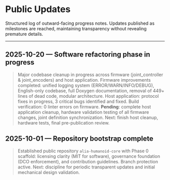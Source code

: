 # Public Updates

Structured log of outward-facing progress notes. Updates published as milestones are reached, maintaining transparency without revealing premature details.

---

## 2025-10-20 — Software refactoring phase in progress
> Major codebase cleanup in progress across firmware (joint_controller & joint_encoders) and host application. Firmware improvements completed: unified logging system (ERROR/WARN/INFO/DEBUG), English-only codebase, full Doxygen documentation, removal of 449+ lines of dead code, modular architecture. Host application: protocol fixes in progress, 3 critical bugs identified and fixed. Build verification: 0 linter errors on firmware. **Pending**: complete host application cleanup, hardware validation testing of all firmware changes, joint definition synchronization. Next: finish host cleanup, hardware tests, final pre-publication review.

## 2025-10-01 — Repository bootstrap complete
> Established public repository `alia-humanoid-core` with Phase 0 scaffold: licensing clarity (MIT for software), governance foundation (DCO enforcement), and contribution guidelines. Branch protection active. Next: discipline for periodic transparent updates and initial mechanical design validation.
